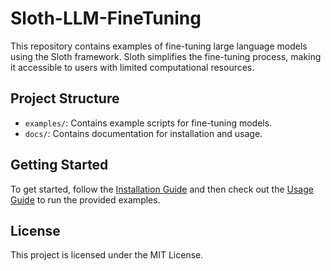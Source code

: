 # Sloth-LLM-FineTuning

This repository contains examples of fine-tuning large language models using the Sloth framework. Sloth simplifies the fine-tuning process, making it accessible to users with limited computational resources.

## Project Structure

- `examples/`: Contains example scripts for fine-tuning models.
- `docs/`: Contains documentation for installation and usage.

## Getting Started

To get started, follow the [Installation Guide](docs/installation.md) and then check out the [Usage Guide](docs/usage.md) to run the provided examples.

## License

This project is licensed under the MIT License.
